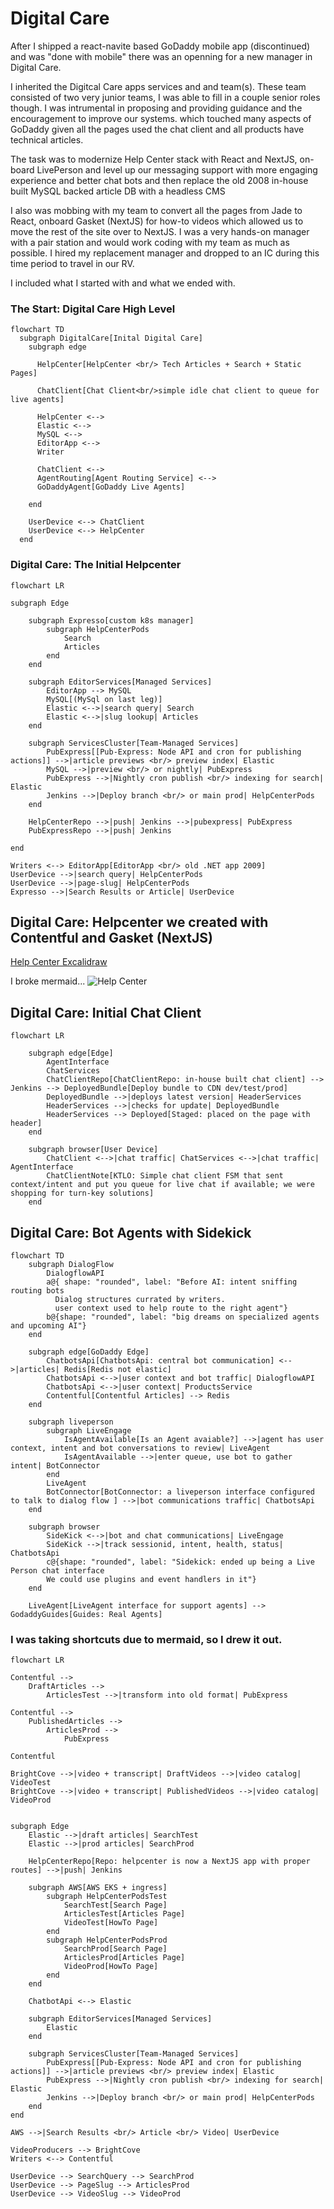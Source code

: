 
# Digital Care

After I shipped a react-navite based GoDaddy mobile app (discontinued) and was "done with mobile"
there was an openning for a new manager in Digital Care. 

I inherited the Digitcal Care apps services and and team(s). These team consisted of two very junior teams, I was able to fill in a couple senior roles though. I was intrumental in proposing and providing guidance and the encouragement to improve our systems. which touched many aspects of GoDaddy given all the pages used the chat client and all products have technical articles. 

The task was to modernize Help Center stack with React and NextJS, on-board LivePerson and level up our messaging support with more engaging experience and better chat bots and then replace the old 2008 in-house built MySQL backed article DB with a headless CMS

I also was mobbing with my team to convert all the pages from Jade to React, onboard Gasket (NextJS) for how-to videos which allowed us to move the rest of the site over to NextJS. I was a very hands-on manager with a pair station and would work coding with my team as much as possible. I hired my replacement manager and dropped to an IC during this time period to travel in our RV.   

I included what I started with and what we ended with.  

### The Start: Digital Care High Level
```mermaid
flowchart TD
  subgraph DigitalCare[Inital Digital Care]
    subgraph edge    
      
      HelpCenter[HelpCenter <br/> Tech Articles + Search + Static Pages]

      ChatClient[Chat Client<br/>simple idle chat client to queue for live agents]

      HelpCenter <--> 
      Elastic <--> 
      MySQL <--> 
      EditorApp <--> 
      Writer
      
      ChatClient <--> 
      AgentRouting[Agent Routing Service] <--> 
      GoDaddyAgent[GoDaddy Live Agents]

    end

    UserDevice <--> ChatClient
    UserDevice <--> HelpCenter
  end
```

### Digital Care: The Initial Helpcenter
```mermaid
flowchart LR

subgraph Edge
    
    subgraph Expresso[custom k8s manager]
        subgraph HelpCenterPods
            Search
            Articles
        end
    end

    subgraph EditorServices[Managed Services]
        EditorApp --> MySQL
        MySQL[(MySql on last leg)]
        Elastic <-->|search query| Search
        Elastic <-->|slug lookup| Articles
    end

    subgraph ServicesCluster[Team-Managed Services]
        PubExpress[[Pub-Express: Node API and cron for publishing actions]] -->|article previews <br/> preview index| Elastic
        MySQL -->|preview <br/> or nightly| PubExpress
        PubExpress -->|Nightly cron publish <br/> indexing for search| Elastic
        Jenkins -->|Deploy branch <br/> or main prod| HelpCenterPods
    end

    HelpCenterRepo -->|push| Jenkins -->|pubexpress| PubExpress
    PubExpressRepo -->|push| Jenkins

end

Writers <--> EditorApp[EditorApp <br/> old .NET app 2009]
UserDevice -->|search query| HelpCenterPods
UserDevice -->|page-slug| HelpCenterPods
Expresso -->|Search Results or Article| UserDevice
```

## Digital Care: Helpcenter we created with Contentful and Gasket (NextJS)

[Help Center Excalidraw](https://excalidraw.com/#json=Ba7auB9vcfzKoSrdLz4s9,8XOz6-10OuGOEtTTAP1Igw)

I broke mermaid...
![Help Center](help-center.png)



## Digital Care: Initial Chat Client

```mermaid
flowchart LR

    subgraph edge[Edge]
        AgentInterface
        ChatServices
        ChatClientRepo[ChatClientRepo: in-house built chat client] --> Jenkins --> DeployedBundle[Deploy bundle to CDN dev/test/prod]
        DeployedBundle -->|deploys latest version| HeaderServices
        HeaderServices -->|checks for update| DeployedBundle
        HeaderServices --> Deployed[Staged: placed on the page with header]
    end

    subgraph browser[User Device]
        ChatClient <-->|chat traffic| ChatServices <-->|chat traffic| AgentInterface
        ChatClientNote[KTLO: Simple chat client FSM that sent context/intent and put you queue for live chat if available; we were shopping for turn-key solutions]
    end

```

## Digital Care: Bot Agents with Sidekick

```mermaid
flowchart TD
    subgraph DialogFlow
        DialogflowAPI
        a@{ shape: "rounded", label: "Before AI: intent sniffing routing bots
          Dialog structures currated by writers. 
          user context used to help route to the right agent"}
        b@{shape: "rounded", label: "big dreams on specialized agents and upcoming AI"}
    end

    subgraph edge[GoDaddy Edge]
        ChatbotsApi[ChatbotsApi: central bot communication] <-->|articles| Redis[Redis not elastic]
        ChatbotsApi <-->|user context and bot traffic| DialogflowAPI
        ChatbotsApi <-->|user context| ProductsService
        Contentful[Contentful Articles] --> Redis
    end

    subgraph liveperson
        subgraph LiveEngage
            IsAgentAvailable[Is an Agent avaiable?] -->|agent has user context, intent and bot conversations to review| LiveAgent
            IsAgentAvailable -->|enter queue, use bot to gather intent| BotConnector
        end
        LiveAgent
        BotConnector[BotConnector: a liveperson interface configured to talk to dialog flow ] -->|bot communications traffic| ChatbotsApi
    end

    subgraph browser
        SideKick <-->|bot and chat communications| LiveEngage
        SideKick -->|track sessionid, intent, health, status| ChatbotsApi
        c@{shape: "rounded", label: "Sidekick: ended up being a Live Person chat interface 
        We could use plugins and event handlers in it"}
    end

    LiveAgent[LiveAgent interface for support agents] --> GodaddyGuides[Guides: Real Agents]
```


### I was taking shortcuts due to mermaid, so I drew it out.

```mermaid
flowchart LR

Contentful --> 
    DraftArticles --> 
        ArticlesTest -->|transform into old format| PubExpress

Contentful --> 
    PublishedArticles --> 
        ArticlesProd --> 
            PubExpress

Contentful

BrightCove -->|video + transcript| DraftVideos -->|video catalog| VideoTest
BrightCove -->|video + transcript| PublishedVideos -->|video catalog| VideoProd


subgraph Edge
    Elastic -->|draft articles| SearchTest
    Elastic -->|prod articles| SearchProd
    
    HelpCenterRepo[Repo: helpcenter is now a NextJS app with proper routes] -->|push| Jenkins
    
    subgraph AWS[AWS EKS + ingress]
        subgraph HelpCenterPodsTest
            SearchTest[Search Page]
            ArticlesTest[Articles Page]
            VideoTest[HowTo Page]
        end
        subgraph HelpCenterPodsProd
            SearchProd[Search Page]
            ArticlesProd[Articles Page]
            VideoProd[HowTo Page]
        end
    end

    ChatbotApi <--> Elastic

    subgraph EditorServices[Managed Services]
        Elastic
    end

    subgraph ServicesCluster[Team-Managed Services]
        PubExpress[[Pub-Express: Node API and cron for publishing actions]] -->|article previews <br/> preview index| Elastic
        PubExpress -->|Nightly cron publish <br/> indexing for search| Elastic
        Jenkins -->|Deploy branch <br/> or main prod| HelpCenterPods
    end
end

AWS -->|Search Results <br/> Article <br/> Video| UserDevice

VideoProducers --> BrightCove
Writers <--> Contentful

UserDevice --> SearchQuery --> SearchProd
UserDevice --> PageSlug --> ArticlesProd
UserDevice --> VideoSlug --> VideoProd
```